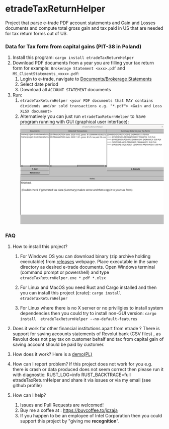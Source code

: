 # etradeTaxReturnHelper
Project that parse e-trade PDF account statements and Gain and Losses documents and compute total gross gain and tax paid in US that are needed for tax return forms out of US.

### Data for Tax form from capital gains (PIT-38 in Poland)
1. Install this program: `cargo install etradeTaxReturnHelper`
2. Download PDF documents from a year you are filling your tax return form for example: `Brokerage Statement <xxx>.pdf` and `MS_ClientStatements_<xxx>.pdf`:
    1. Login to e-trade, navigate to [Documents/Brokerage Statements](https://edoc.etrade.com/e/t/onlinedocs/docsearch?doc_type=stmt)
    2. Select date period
    3. Download all `ACCOUNT STATEMENT` documents
3. Run: 
    1. `etradeTaxReturnHelper <your PDF documents that MAY contains dividends and/or sold transactions e.g. "*.pdf"> <Gain and Loss XLSX document>`
    2. Alternatively you can just run `etradeTaxReturnHelper` to have program running with GUI (graphical user interface):
       ![gui](/Pictures/GUI.png)

### FAQ
1. How to install this project?
    1. For Windows OS you can download binary (zip archive holding executable) from [releases](https://github.com/jczaja/e-trade-tax-return-pl-helper/releases) webpage. Place executable in the same directory as desired e-trade documents. Open Windows terminal (command prompt or powershell) and type `etradeTaxReturnHelper.exe *.pdf *.xlsx`

    2. For Linux and MacOS you need Rust and Cargo installed and then you can install this project (crate):
            `cargo install etradeTaxReturnHelper`
    3. For Linux where there is no X server or no priviligies to install system dependencies then you could try to install non-GUI version:
           `cargo install  etradeTaxReturnHelper --no-default-features`
2. Does it work for other financial institutions apart from etrade ?
   There is support for saving accounts statements of Revolut bank (CSV files) , as Revolut does not pay tax on customer behalf and tax from capital gain of saving account should be paid by customer. 


2. How does it work?
    Here is a [demo(PL)](https://www.youtube.com/watch?v=Juw3KJ1JdcA)
3. How can I report problem?
   If this project does not work for you e.g. there is crash or data produced does not seem correct then please run it with diagnostic:
    RUST_LOG=info RUST_BACKTRACE=full etradeTaxReturnHelper <your args e.g. PDF and XLSX files> and share it via issues or via my email (see github profile)
4. How can I help?
    1. Issues and Pull Requests are welcomed!
    2. Buy me a coffee at : https://buycoffee.to/jczaja
    3. If you happen to be an employee of Intel Corporation then you could support this project by
     "giving me **recognition**".
